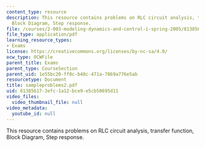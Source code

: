 ```yaml
---
content_type: resource
description: This resource contains problems on RLC circuit analysis, transfer function,
  Block Diagram, Step response.
file: /courses/2-003-modeling-dynamics-and-control-i-spring-2005/813856173efc1a12bce9e5cb50695d11_sampleproblems2.pdf
file_type: application/pdf
learning_resource_types:
- Exams
license: https://creativecommons.org/licenses/by-nc-sa/4.0/
ocw_type: OCWFile
parent_title: Exams
parent_type: CourseSection
parent_uid: 1e55bc20-ff0c-b48c-471a-7869a776e5ab
resourcetype: Document
title: sampleproblems2.pdf
uid: 81385617-3efc-1a12-bce9-e5cb50695d11
video_files:
  video_thumbnail_file: null
video_metadata:
  youtube_id: null
---
```

This resource contains problems on RLC circuit analysis, transfer function, Block Diagram, Step response.